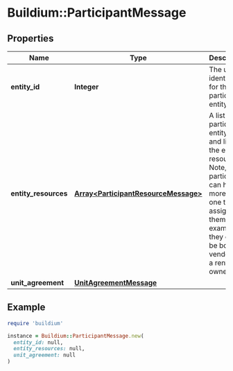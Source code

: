 # Buildium::ParticipantMessage

## Properties

| Name | Type | Description | Notes |
| ---- | ---- | ----------- | ----- |
| **entity_id** | **Integer** | The unique identifier for the participant entity. | [optional] |
| **entity_resources** | [**Array&lt;ParticipantResourceMessage&gt;**](ParticipantResourceMessage.md) | A list of the participants entity types and links to the entity resource. Note, that a participant can have more than one type assigned to them. For example, they could be both a vendor and a rental owner. | [optional] |
| **unit_agreement** | [**UnitAgreementMessage**](UnitAgreementMessage.md) |  | [optional] |

## Example

```ruby
require 'buildium'

instance = Buildium::ParticipantMessage.new(
  entity_id: null,
  entity_resources: null,
  unit_agreement: null
)
```

